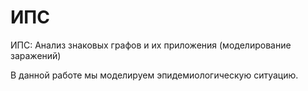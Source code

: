 # ИПС

ИПС: Анализ знаковых графов и их приложения (моделирование заражений)

В данной работе мы моделируем эпидемиологическую ситуацию. 
